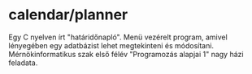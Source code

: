 # calendar/planner
Egy C nyelven írt "határidőnapló". Menü vezérelt program, amivel lényegében egy adatbázist lehet megtekinteni és módosítani. Mérnökinformatikus szak első félév "Programozás alapjai 1" nagy házi feladata.

